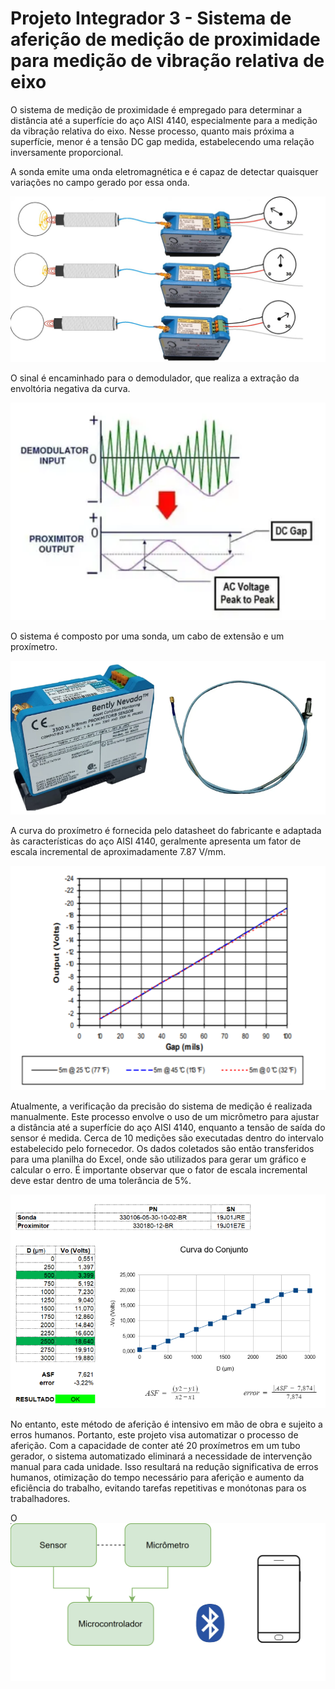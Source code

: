 # Projeto Integrador 3 - Sistema de aferição de medição de proximidade para medição de vibração relativa de eixo

O sistema de medição de proximidade é empregado para determinar a distância até a superfície do aço AISI 4140, especialmente para a medição da vibração relativa do eixo. Nesse processo, quanto mais próxima a superfície, menor é a tensão DC gap medida, estabelecendo uma relação inversamente proporcional.

A sonda emite uma onda eletromagnética e é capaz de detectar quaisquer variações no campo gerado por essa onda.

![](https://github.com/maiteluisaa/pi3/blob/main/figures/sensor.jpeg)

O sinal é encaminhado para o demodulador, que realiza a extração da envoltória negativa da curva.

![](https://github.com/maiteluisaa/pi3/blob/main/figures/output.png)

O sistema é composto por uma sonda, um cabo de extensão e um proxímetro. 

![](https://github.com/maiteluisaa/pi3/blob/main/figures/componentes.png)

A curva do proxímetro é fornecida pelo datasheet do fabricante e adaptada às características do aço AISI 4140, geralmente apresenta um fator de escala incremental de aproximadamente 7.87 V/mm.

![](https://github.com/maiteluisaa/pi3/blob/main/figures/curva.png)

Atualmente, a verificação da precisão do sistema de medição é realizada manualmente. Este processo envolve o uso de um micrômetro para ajustar a distância até a superfície do aço AISI 4140, enquanto a tensão de saída do sensor é medida. Cerca de 10 medições são executadas dentro do intervalo estabelecido pelo fornecedor. Os dados coletados são então transferidos para uma planilha do Excel, onde são utilizados para gerar um gráfico e calcular o erro. É importante observar que o fator de escala incremental deve estar dentro de uma tolerância de 5%.

![](https://github.com/maiteluisaa/pi3/blob/main/figures/afericaomanual.png)

No entanto, este método de aferição é intensivo em mão de obra e sujeito a erros humanos. Portanto, este projeto visa automatizar o processo de aferição. Com a capacidade de conter até 20 proxímetros em um tubo gerador, o sistema automatizado eliminará a necessidade de intervenção manual para cada unidade. Isso resultará na redução significativa de erros humanos, otimização do tempo necessário para aferição e aumento da eficiência do trabalho, evitando tarefas repetitivas e monótonas para os trabalhadores.

O 
![](https://github.com/maiteluisaa/pi3/blob/main/figures/sistema.png)
